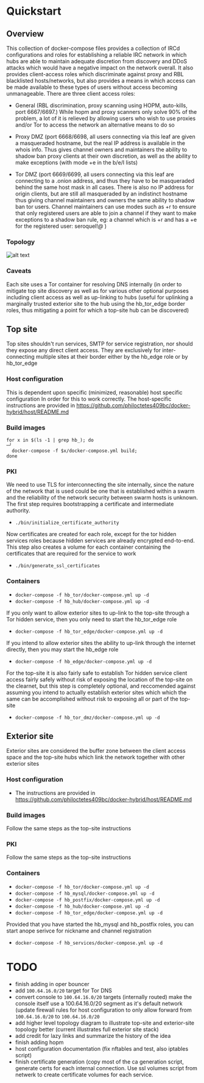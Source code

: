 # Quickstart

## Overview
This collection of docker-compose files provides a collection of IRCd configurations and roles for establishing a reliable IRC network in which hubs are able to
maintain adequate discretion from discovery and DDoS attacks which would have a negative impact on the network overall. It also provides client-access roles which
discriminate against proxy and RBL blacklisted hosts/networks, but also provides a means in which access can be made available to these types of users without access
becoming unmanageable. There are three client access roles:

- General (RBL discrimination, proxy scanning using HOPM, auto-kills, port 6667/6697.) While hopm and proxy scanners only solve 90% of the problem, a lot of it
is relieved by allowing users who wish to use proxies and/or Tor to access the network an alternative means to do so

- Proxy DMZ (port 6668/6698, all users connecting via this leaf are given a masqueraded hostname, but the real IP address is available in the whois info. Thus gives
channel owners and maintainers the ability to shadow ban proxy clients at their own discretion, as well as the ability to make exceptions (with mode +e in
the b/e/I lists)

- Tor DMZ (port 6669/6699, all users connecting via this leaf are connecting to a .onion address, and thus they have to be masqueraded behind the same host mask
in all cases. There is also no IP address for origin clients, but are still all masqueraded by an indistinct hostname thus giving channel maintainers and owners
the same ability to shadow ban tor users. Channel maintainers can use modes such as +r to ensure that only registered users are able to join a channel if they
want to make exceptions to a shadow ban rule, eg: a channel which is +r and has a +e for the registered user: seroquel!*@* )

### Topology
![alt text](https://github.com/philoctetes409bc/docker-hybrid/blob/master/doc/Diagram1.png?raw=true)

### Caveats
Each site uses a Tor container for resolving DNS internally (in order to mitigate top site discovery as well as for various other optional purposes including
client access as well as up-linking to hubs (useful for uplinking a marginally trusted exterior site to the hub using the hb_tor_edge border roles, thus
mitigating a point for which a top-site hub can be discovered)

## Top site
Top sites shouldn't run services, SMTP for service registration, nor should they expose any direct client access. They are exclusively for inter-connecting
multiple sites at their border either by the hb_edge role or by hb_tor_edge

### Host configuration
This is dependent upon specific (minimized, reasonable) host specific configuration In order for this to work correctly. The host-specific instructions
are provided in https://github.com/philoctetes409bc/docker-hybrid/host/README.md

### Build images
```
for x in $(ls -1 | grep hb_); do                                                                                                                                    ─╯
  docker-compose -f $x/docker-compose.yml build;
done
```

### PKI
We need to use TLS for interconnecting the site internally, since the nature of the network that is used could be one that is established within a swarm and
the reliability of the network security between swarm hosts is unknown. The first step requires bootstrapping a certificate and intermediate authority.
- `./bin/initialize_certificate_authority`

Now certificates are created for each role, except for the tor hidden services roles because hidden services are already encrypted end-to-end. This step
also creates a volume for each container containing the certificates that are required for the service to work
- `./bin/generate_ssl_certificates`

### Containers
- `docker-compose -f hb_tor/docker-compose.yml up -d`
- `docker-compose -f hb_hub/docker-compose.yml up -d`

If you only want to allow exterior sites to up-link to the top-site through a Tor hidden service, then you only need to start the hb_tor_edge role
- `docker-compose -f hb_tor_edge/docker-compose.yml up -d`

If you intend to allow exterior sites the ability to up-link through the internet directly, then you may start the hb_edge role
- `docker-compose -f hb_edge/docker-compose.yml up -d`

For the top-site it is also fairly safe to establish Tor hidden service client access fairly safely without risk of exposing the location of the top-site on
the clearnet, but this step is completely optional, and reccomended against assuming you intend to actually establish exterior sites which which the same
can be accomplished without risk to exposing all or part of the top-site
- `docker-compose -f hb_tor_dmz/docker-compose.yml up -d`

## Exterior site
Exterior sites are considered the buffer zone between the client access space and the top-site hubs which link the network together with other exterior sites

### Host configuration
- The instructions are provided in https://github.com/philoctetes409bc/docker-hybrid/host/README.md

### Build images
Follow the same steps as the top-site instructions

### PKI
Follow the same steps as the top-site instructions

### Containers
- `docker-compose -f hb_tor/docker-compose.yml up -d`
- `docker-compose -f hb_mysql/docker-compose.yml up -d`
- `docker-compose -f hb_postfix/docker-compose.yml up -d`
- `docker-compose -f hb_hub/docker-compose.yml up -d`
- `docker-compose -f hb_tor_edge/docker-compose.yml up -d`

Provided that you have started the hb_mysql and hb_postfix roles, you can start anope serivce for nickname and channel registration
- `docker-compose -f hb_services/docker-compose.yml up -d`


# TODO
- finish adding in oper bouncer
- add `100.64.16.0/20` target for Tor DNS
- convert console to `100.64.16.0/20` targets (internally routed) make the console itself use a 100.64.16.0/20 segment as it's default network (update firewall
rules for host configuration to only allow forward from `100.64.16.0/20` to `100.64.16.0/20`
- add higher level topology diagram to illustrate top-site and exterior-site topology better (current illustrates full exterior site stack)
- add credit for lazy links and summarize the history of the idea
- finish adding hopm
- host configuration documentation (fix nftables and test, also iptables script)
- finish certificate generation (copy most of the ca generation script, generate certs for each internal connection. Use ssl volumes script from netwerk to
create certificate volumes for each service.

